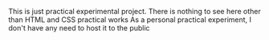 This is just practical experimental project. 
There is nothing to see here other than HTML and CSS practical works
As a personal practical experiment, I don't have any need to host it to the public